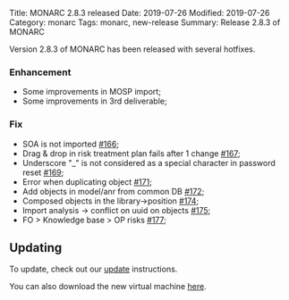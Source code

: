 Title: MONARC 2.8.3 released
Date: 2019-07-26
Modified: 2019-07-26
Category: monarc
Tags: monarc, new-release
Summary: Release 2.8.3 of MONARC

Version 2.8.3 of MONARC has been released with several hotfixes.

### Enhancement

- Some improvements in MOSP import;
- Some improvements in 3rd deliverable;


### Fix

- SOA is not imported [#166](https://github.com/monarc-project/MonarcAppFO/issues/166);
- Drag & drop in risk treatment plan fails after 1 change [#167](https://github.com/monarc-project/MonarcAppFO/issues/167);
- Underscore "_" is not considered as a special character in password reset [#169](https://github.com/monarc-project/MonarcAppFO/issues/169);
- Error when duplicating object [#171](https://github.com/monarc-project/MonarcAppFO/issues/171);
- Add objects in model/anr from common DB [#172](https://github.com/monarc-project/MonarcAppFO/issues/172);
- Composed objects in the library->position [#174](https://github.com/monarc-project/MonarcAppFO/issues/174);
- Import analysis -> conflict on uuid on objects [#175](https://github.com/monarc-project/MonarcAppFO/issues/175);
- FO > Knowledge base > OP risks [#177](https://github.com/monarc-project/MonarcAppFO/issues/177);

## Updating

To update, check out our
[update](http://monarc.lu/documentation/technical-guide/#monarc-update) instructions.

You can also download the new virtual machine
[here](https://github.com/monarc-project/MonarcAppFO/releases/tag/v2.8.3).
